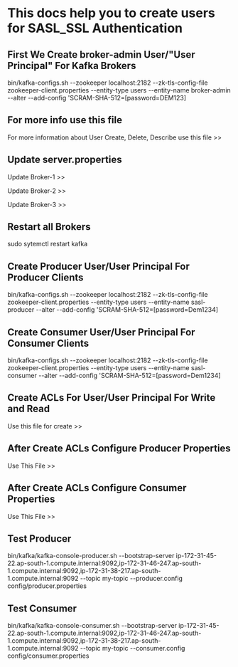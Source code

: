 # This docs help you to create users for SASL_SSL Authentication

## **First We Create broker-admin User/"User Principal" For Kafka Brokers**

bin/kafka-configs.sh --zookeeper localhost:2182 --zk-tls-config-file zookeeper-client.properties --entity-type users --entity-name broker-admin --alter --add-config 'SCRAM-SHA-512=[password=DEM123]

## For more info use this file

For more information about User Create, Delete, Describe use this file >> [](./README.md)

## Update server.properties

Update Broker-1 >> [](./server-0.properties)

Update Broker-2 >> [](./server-1.properties)

Update Broker-3 >> [](./server-2.properties)

## Restart all Brokers

sudo sytemctl restart kafka

## **Create Producer User/User Principal For Producer Clients**

bin/kafka-configs.sh --zookeeper localhost:2182 --zk-tls-config-file zookeeper-client.properties --entity-type users --entity-name sasl-producer --alter --add-config 'SCRAM-SHA-512=[password=Dem1234]

## **Create Consumer User/User Principal For Consumer Clients**

bin/kafka-configs.sh --zookeeper localhost:2182 --zk-tls-config-file zookeeper-client.properties --entity-type users --entity-name sasl-consumer --alter --add-config 'SCRAM-SHA-512=[password=Dem1234]

## **Create ACLs For User/User Principal For Write and Read**

Use this file for create >> [](./create-acls.md)

## **After Create ACLs Configure Producer Properties**

Use This File >> [](./producer.properties)

## **After Create ACLs Configure Consumer Properties**

Use This File >> [](./consumer.properties)

## **Test Producer**

bin/kafka/kafka-console-producer.sh --bootstrap-server ip-172-31-45-22.ap-south-1.compute.internal:9092,ip-172-31-46-247.ap-south-1.compute.internal:9092,ip-172-31-38-217.ap-south-1.compute.internal:9092 --topic my-topic --producer.config config/producer.properties

## **Test Consumer**

bin/kafka/kafka-console-consumer.sh --bootstrap-server ip-172-31-45-22.ap-south-1.compute.internal:9092,ip-172-31-46-247.ap-south-1.compute.internal:9092,ip-172-31-38-217.ap-south-1.compute.internal:9092 --topic my-topic --consumer.config config/consumer.properties
